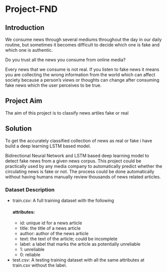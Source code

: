 # Project-FND

## Introduction
We consume news through several mediums throughout the day in our daily routine, but sometimes it becomes difficult to decide which one is fake and which one is authentic.

Do you trust all the news you consume from online media?

Every news that we consume is not real. If you listen to fake news it means you are collecting the wrong information from the world which can affect society because a person’s views or thoughts can change after consuming fake news which the user perceives to be true.

## Project Aim 
The aim of this project is to classify news artiles fake or real 

## Solution 
To get the accurately classified collection of news as real or fake i have build a deep learning  LSTM based model.

Bidirectional Neural Network and LSTM based deep learning model to detect fake news from a given news corpus. This project could be practically used by any media company to automatically predict whether the circulating news is fake or not. The process could be done automatically without having humans manually review thousands of news related articles.

### Dataset Description
* train.csv: A full training dataset with the following     
    #### attributes:
    * id: unique id for a news article
    * title: the title of a news article
    * author: author of the news article
    * text: the text of the article; could be incomplete
    * label: a label that marks the article as potentially unreliable
    * 1: unreliable
    * 0: reliable
* test.csv: A testing training dataset with all the same attributes at train.csv without the label.